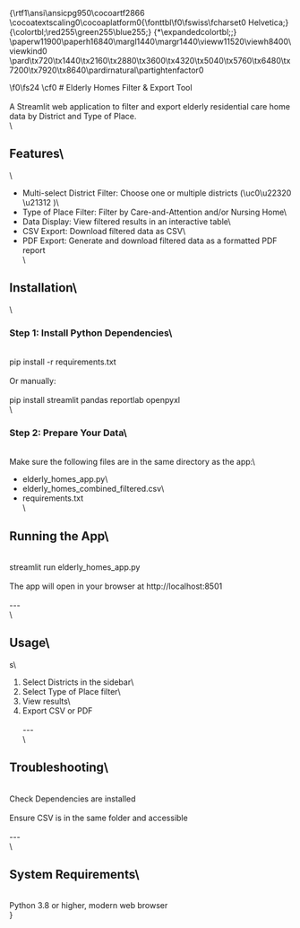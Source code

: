 {\rtf1\ansi\ansicpg950\cocoartf2866
\cocoatextscaling0\cocoaplatform0{\fonttbl\f0\fswiss\fcharset0 Helvetica;}
{\colortbl;\red255\green255\blue255;}
{\*\expandedcolortbl;;}
\paperw11900\paperh16840\margl1440\margr1440\vieww11520\viewh8400\viewkind0
\pard\tx720\tx1440\tx2160\tx2880\tx3600\tx4320\tx5040\tx5760\tx6480\tx7200\tx7920\tx8640\pardirnatural\partightenfactor0

\f0\fs24 \cf0 # Elderly Homes Filter & Export Tool\
\
A Streamlit web application to filter and export elderly residential care home data by District and Type of Place.\
\
## Features\
\
- Multi-select District Filter: Choose one or multiple districts (\uc0\u22320 \u21312 )\
- Type of Place Filter: Filter by Care-and-Attention and/or Nursing Home\
- Data Display: View filtered results in an interactive table\
- CSV Export: Download filtered data as CSV\
- PDF Export: Generate and download filtered data as a formatted PDF report\
\
## Installation\
\
### Step 1: Install Python Dependencies\
\
pip install -r requirements.txt\
\
Or manually:\
\
pip install streamlit pandas reportlab openpyxl\
\
### Step 2: Prepare Your Data\
\
Make sure the following files are in the same directory as the app:\
- elderly_homes_app.py\
- elderly_homes_combined_filtered.csv\
- requirements.txt\
\
## Running the App\
\
streamlit run elderly_homes_app.py\
\
The app will open in your browser at http://localhost:8501\
\
---\
\
## Usage\
s\
1. Select Districts in the sidebar\
2. Select Type of Place filter\
3. View results\
4. Export CSV or PDF\
\
---\
\
## Troubleshooting\
\
Check Dependencies are installed\
\
Ensure CSV is in the same folder and accessible\
\
---\
\
## System Requirements\
\
Python 3.8 or higher, modern web browser\
}
